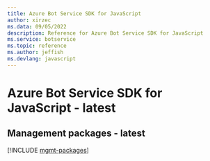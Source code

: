 ```yaml
---
title: Azure Bot Service SDK for JavaScript
author: xirzec
ms.data: 09/05/2022
description: Reference for Azure Bot Service SDK for JavaScript
ms.service: botservice
ms.topic: reference
ms.author: jeffish
ms.devlang: javascript
---
```

# Azure Bot Service SDK for JavaScript - latest

## Management packages - latest
[!INCLUDE [mgmt-packages](bot-service-mgmt-index.md)]